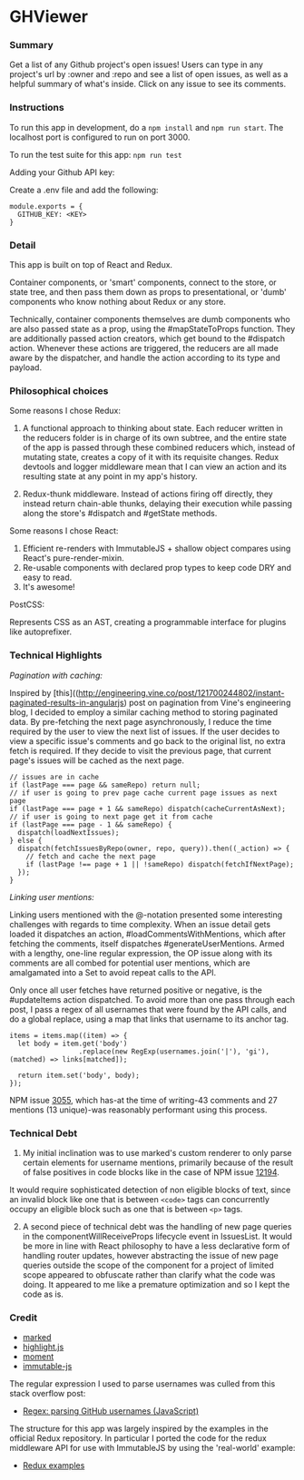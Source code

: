 # GHViewer

### Summary

Get a list of any Github project's open issues! Users can type in any project's url by :owner and :repo and see a list of open issues, as well as a helpful summary of what's inside. Click on any issue to see its comments.

### Instructions

To run this app in development, do a `npm install` and `npm run start`. The localhost port is configured to run on port 3000.

To run the test suite for this app: `npm run test`

Adding your Github API key:

Create a .env file and add the following:

```
module.exports = {
  GITHUB_KEY: <KEY>
}
```

### Detail

This app is built on top of React and Redux.

Container components, or 'smart' components, connect to the store, or state tree, and then pass them down as props to presentational, or 'dumb' components who know nothing about Redux or any store.

Technically, container components themselves are dumb components who are also passed state as a prop, using the #mapStateToProps function. They are additionally passed action creators, which get bound to the #dispatch action. Whenever these actions are triggered, the reducers are all made aware by the dispatcher, and handle the action according to its type and payload.


### Philosophical choices

Some reasons I chose Redux:

1. A functional approach to thinking about state. Each reducer written in the reducers folder is in charge of its own subtree, and the entire state of the app is passed through these combined reducers which, instead of mutating state, creates a copy of it with its requisite changes. Redux devtools and logger middleware mean that I can view an action and its resulting state at any point in my app's history.

2. Redux-thunk middleware. Instead of actions firing off directly, they instead return chain-able thunks, delaying their execution while passing along the store's #dispatch and #getState methods.


Some reasons I chose React:

1. Efficient re-renders with ImmutableJS + shallow object compares using React's pure-render-mixin.
2. Re-usable components with declared prop types to keep code DRY and easy to read.
3. It's awesome!

PostCSS:

Represents CSS as an AST, creating a programmable interface for plugins like autoprefixer.

### Technical Highlights

*Pagination with caching:*

Inspired by [this]((http://engineering.vine.co/post/121700244802/instant-paginated-results-in-angularjs) post on pagination from Vine's engineering blog, I decided to employ a similar caching method to storing paginated data. By pre-fetching the next page asynchronously, I reduce the time required by the user to view the next list of issues. If the user decides to view a specific issue's comments and go back to the original list, no extra fetch is required. If they decide to visit the previous page, that current page's issues will be cached as the next page.

```
// issues are in cache
if (lastPage === page && sameRepo) return null;
// if user is going to prev page cache current page issues as next page
if (lastPage === page + 1 && sameRepo) dispatch(cacheCurrentAsNext);
// if user is going to next page get it from cache
if (lastPage === page - 1 && sameRepo) {
  dispatch(loadNextIssues);
} else {
  dispatch(fetchIssuesByRepo(owner, repo, query)).then((_action) => {
    // fetch and cache the next page
    if (lastPage !== page + 1 || !sameRepo) dispatch(fetchIfNextPage);
  });
}
```

*Linking user mentions:*

Linking users mentioned with the @-notation presented some interesting challenges with regards to time complexity. When an issue detail gets loaded it dispatches an action, #loadCommentsWithMentions, which after fetching the comments, itself dispatches #generateUserMentions. Armed with a lengthy, one-line regular expression, the OP issue along with its comments are all combed for potential user mentions, which are amalgamated into a Set to avoid repeat calls to the API.

Only once all user fetches have returned positive or negative, is the #updateItems action dispatched. To avoid more than one pass through each post, I pass a regex of all usernames that were found by the API calls, and do a global replace, using a map that links that username to its anchor tag.

```
items = items.map((item) => {
  let body = item.get('body')
                 .replace(new RegExp(usernames.join('|'), 'gi'), (matched) => links[matched]);

  return item.set('body', body);
});
```  

NPM issue [3055](https://github.com/npm/npm/issues/3055), which has-at the time of writing-43 comments and 27 mentions (13 unique)-was reasonably performant using this process.  


### Technical Debt

1. My initial inclination was to use marked's custom renderer to only parse certain elements for username mentions, primarily
because of the result of false positives in code blocks like in the case of NPM issue [12194](https://github.com/npm/npm/issues/12194).

  It would require sophisticated detection of non eligible blocks of text, since an invalid block like one that is between `<code>` tags can concurrently occupy an eligible block such as one that is between `<p>` tags.

2. A second piece of technical debt was the handling of new page queries in the componentWillReceiveProps lifecycle event in IssuesList. It would be more in line with React philosophy to have a less declarative form of handling router updates, however abstracting the issue of new page queries outside the scope of the component for a project of limited scope appeared to obfuscate rather than clarify what the code was doing. It appeared to me like a premature optimization and so I kept the code as is.

### Credit

- [marked](https://github.com/chjj/marked)
- [highlight.js](https://github.com/isagalaev/highlight.js/)
- [moment](https://github.com/moment/moment)
- [immutable-js](https://github.com/facebook/immutable-js)

The regular expression I used to parse usernames was culled from this stack overflow post:

- [Regex: parsing GitHub usernames (JavaScript)](http://stackoverflow.com/questions/30281026/regex-parsing-github-usernames-javascript)

The structure for this app was largely inspired by the examples in the official Redux repository. In particular I ported the code for the redux middleware API for use with ImmutableJS by using the 'real-world' example:

- [Redux examples](https://github.com/reactjs/redux/tree/master/examples)
